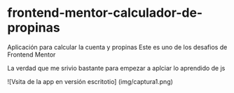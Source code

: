 # frontend-mentor-calculador-de-propinas
Aplicación para calcular la cuenta y propinas
Este es uno de los desafios de Frontend Mentor

La verdad que me srivio bastante para empezar a aplciar lo aprendido de js

![Vsita de la app en versión escritotio] (img/captura1.png)

